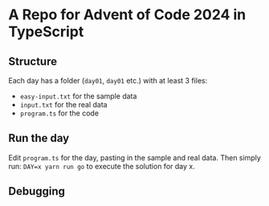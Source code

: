 # A Repo for Advent of Code 2024 in TypeScript

## Structure

Each day has a folder (`day01`, `day01` etc.) with at least 3 files:
  - `easy-input.txt` for the sample data
  - `input.txt` for the real data
  - `program.ts` for the code

## Run the day

Edit `program.ts` for the day, pasting in the sample and real data. Then simply run:
`DAY=x yarn run go` to execute the solution for day x.

## Debugging

